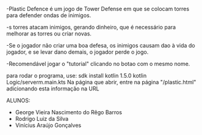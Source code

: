 -Plastic Defence é um jogo de Tower Defense em que se colocam torres para defender ondas de inimigos.

-s torres atacam inimigos, gerando dinheiro, que é necessário para melhorar as torres ou criar novas.

-Se o jogador não criar uma boa defesa, os inimigos causam dao à vida do jogador, e se levar dano demais, o jogador perde o jogo.

-Recomendável jogar o "tutorial" clicando no botao com o mesmo nome.

para rodar o programa, use: 
    sdk install kotlin 1.5.0 
    kotlin Logic/serverm.main.kts 
Na página que abrir, entre na página "/plastic.html" adicionando esta informação na URL

ALUNOS:
- George Vieira Nascimento do Rêgo Barros
- Rodrigo Luiz da Silva
- Vinícius Araújo Gonçalves 
